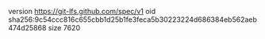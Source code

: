 version https://git-lfs.github.com/spec/v1
oid sha256:9c54ccc816c655cbb1d25b1fe3feca5b30223224d686384eb562aeb474d25868
size 7620
